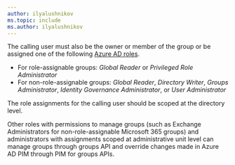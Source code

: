 ```yaml
---
author: ilyalushnikov
ms.topic: include
ms.author: ilyalushnikov
---
```


The calling user must also be the owner or member of the group or be assigned one of the following [Azure AD roles](/azure/active-directory/roles/permissions-reference?toc=%2Fgraph%2Ftoc.json).  <br/><ul><li> For role-assignable groups: *Global Reader* or *Privileged Role Administrator*</li><li> For non-role-assignable groups: *Global Reader*, *Directory Writer*, *Groups Administrator*, *Identity Governance Administrator*, or *User Administrator*</li></ul>

The role assignments for the calling user should be scoped at the directory level.

Other roles with permissions to manage groups (such as Exchange Administrators for non-role-assignable Microsoft 365 groups) and administrators with assignments scoped at administrative unit level can manage groups through groups API and override changes made in Azure AD PIM through PIM for groups APIs.